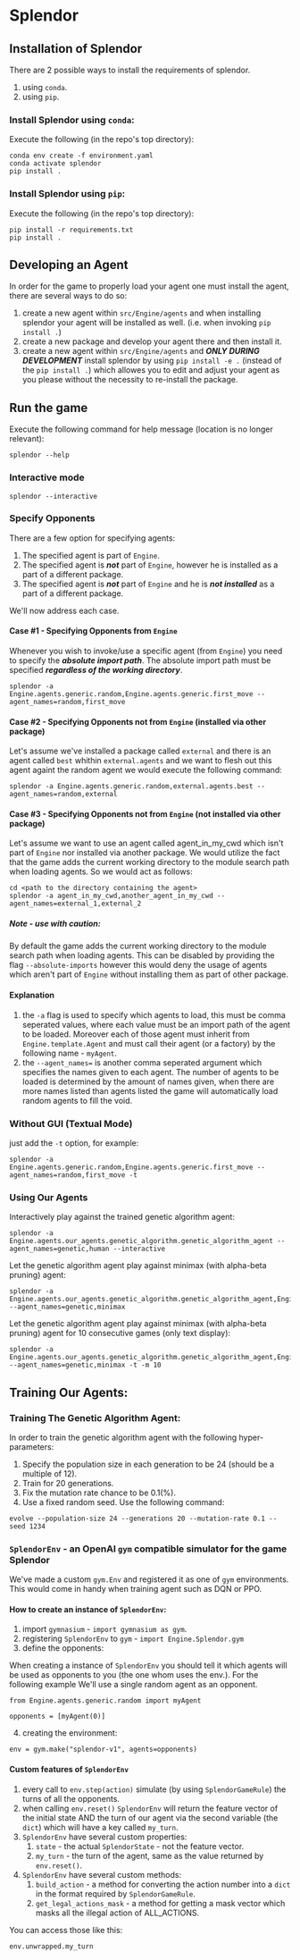 # Splendor

## Installation of Splendor
There are 2 possible ways to install the requirements of splendor.
1. using ```conda```.
2. using ```pip```.

### Install Splendor using ```conda```:
Execute the following (in the repo's top directory):
```
conda env create -f environment.yaml
conda activate splendor
pip install .
```

### Install Splendor using ```pip```:
Execute the following (in the repo's top directory):
```
pip install -r requirements.txt
pip install .
```

## Developing an Agent
In order for the game to properly load your agent one must install the agent, there are several ways to do so:
1. create a new agent within ```src/Engine/agents``` and when installing splendor your agent will be installed as well. (i.e. when invoking ```pip install .```)
2. create a new package and develop your agent there and then install it.
3. create a new agent within ```src/Engine/agents``` and ***ONLY DURING DEVELOPMENT*** install splendor by using ```pip install -e .``` (instead of the ```pip install .```) which allowes you to edit and adjust your agent as you please without the necessity to re-install the package. 

## Run the game
Execute the following command for help message (location is no longer relevant):
```
splendor --help
``` 

### Interactive mode
```
splendor --interactive
```

### Specify Opponents
There are a few option for specifying agents:
1. The specified agent is part of ```Engine```.
2. The specified agent is ***not*** part of ```Engine```, however he is installed as a part of a different package.
3. The specified agent is ***not*** part of ```Engine``` and he is ***not installed*** as a part of a different package.

We'll now address each case.

#### Case #1 - Specifying Opponents from ```Engine```
Whenever you wish to invoke/use a specific agent (from ```Engine```) you need to specify the ***absolute import path***.
The absolute import path must be specified ***regardless of the working directory***.
```
splendor -a Engine.agents.generic.random,Engine.agents.generic.first_move --agent_names=random,first_move
```

#### Case #2 - Specifying Opponents not from ```Engine``` (installed via other package)
Let's assume we've installed a package called ```external``` and there is an agent called ```best``` whithin ```external.agents``` and we want to flesh out this agent againt the random agent we would execute the following command:
```
splendor -a Engine.agents.generic.random,external.agents.best --agent_names=random,external
```

#### Case #3 - Specifying Opponents not from ```Engine``` (not installed via other package)
Let's assume we want to use an agent called agent_in_my_cwd which isn't part of ```Engine``` nor installed via another package.
We would utilize the fact that the game adds the current working directory to the module search path when loading agents.
So we would act as follows:
```
cd <path to the directory containing the agent>
splendor -a agent_in_my_cwd,another_agent_in_my_cwd --agent_names=external_1,external_2
```
##### Note - use with caution:
By default the game adds the current working directory to the module search path when loading agents.
This can be disabled by providing the flag ```--absolute-imports``` however this would deny the usage of agents which aren't part of ```Engine``` without installing them as part of other package.

#### Explanation
1. the ```-a``` flag is used to specify which agents to load, this must be comma seperated values, where each value must be an import path of the agent to be loaded.
Moreover each of those agent must inherit from ```Engine.template.Agent``` and must call their agent (or a factory) by the following name - ```myAgent```.
2. the ```--agent_names=``` is another comma seperated argument which specifies the names given to each agent. The number of agents to be loaded is determined by the amount of names given, when there are more names listed than agents listed the game will automatically load random agents to fill the void.

### Without GUI (Textual Mode)
just add the ```-t``` option, for example:
```
splendor -a Engine.agents.generic.random,Engine.agents.generic.first_move --agent_names=random,first_move -t
```

### Using Our Agents
Interactively play against the trained genetic algorithm agent:
```
splendor -a Engine.agents.our_agents.genetic_algorithm.genetic_algorithm_agent --agent_names=genetic,human --interactive
```

Let the genetic algorithm agent play against minimax (with alpha-beta pruning) agent:
```
splendor -a Engine.agents.our_agents.genetic_algorithm.genetic_algorithm_agent,Engine.agents.our_agents.minmax --agent_names=genetic,minimax
```

Let the genetic algorithm agent play against minimax (with alpha-beta pruning) agent for 10 consecutive games (only text display):
```
splendor -a Engine.agents.our_agents.genetic_algorithm.genetic_algorithm_agent,Engine.agents.our_agents.minmax --agent_names=genetic,minimax -t -m 10
```

## Training Our Agents:
### Training The Genetic Algorithm Agent:
In order to train the genetic algorithm agent with the following hyper-parameters:
1. Specify the population size in each generation to be 24 (should be a multiple of 12).
2. Train for 20 generations.
3. Fix the mutation rate chance to be 0.1(%).
4. Use a fixed random seed.
Use the following command:
```
evolve --population-size 24 --generations 20 --mutation-rate 0.1 --seed 1234
```

### ```SplendorEnv``` - an OpenAI ```gym``` compatible simulator for the game Splendor 
We've made a custom ```gym.Env``` and registered it as one of ```gym``` environments. This would come in handy when training agent such as DQN or PPO.

#### How to create an instance of ```SplendorEnv```:
1. import ```gymnasium``` - ```import gymnasium as gym```.
2. registering ```SplendorEnv``` to ```gym``` - ```import Engine.Splendor.gym```
3. define the opponents:

When creating a instance of ```SplendorEnv``` you should tell it which agents will
be used as opponents to you (the one whom uses the env.).
For the following example We'll use a single random agent as an opponent.
```
from Engine.agents.generic.random import myAgent

opponents = [myAgent(0)]
```
4. creating the environment:
```
env = gym.make("splendor-v1", agents=opponents)
```

#### Custom features of ```SplendorEnv```
1. every call to ```env.step(action)``` simulate (by using ```SplendorGameRule```) the turns of all the opponents.
2. when calling ```env.reset()``` ```SplendorEnv``` will return the feature vector of the initial state AND the turn of our agent via the second variable (the ```dict```) which will have a key called ```my_turn```.
3. ```SplendorEnv``` have several custom properties:
	1. ```state``` - the actual ```SplendorState``` - not the feature vector.
	2. ```my_turn``` - the turn of the agent, same as the value returned by ```env.reset()```.
4. ```SplendorEnv``` have several custom methods:
	1. ```build_action``` - a method for converting the action number into a ```dict``` in the format required by ```SplendorGameRule```.
	2. ```get_legal_actions_mask``` - a method for getting a mask vector which masks all the illegal action of ALL_ACTIONS.

You can access those like this:
```
env.unwrapped.my_turn
```